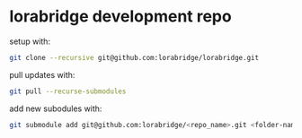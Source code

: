 # lorabridge development repo

setup with:

```bash
git clone --recursive git@github.com:lorabridge/lorabridge.git
```

pull updates with:

```bash
git pull --recurse-submodules
```

add new subodules with:

```bash
git submodule add git@github.com:lorabridge/<repo_name>.git <folder-name>
```